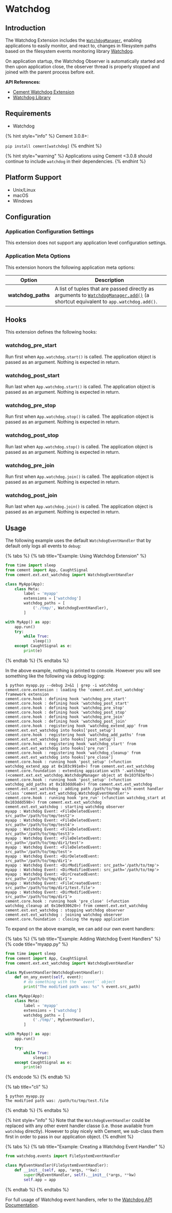 # Watchdog

## Introduction

The Watchdog Extension includes the [`WatchdogManager`](https://cement.readthedocs.io/en/3.0/api/ext/ext\_watchdog/#cement.ext.ext\_watchdog.WatchdogManager), enabling applications to easily monitor, and react to, changes in filesystem paths based on the filesystem events monitoring library [Watchdog](https://pypi.python.org/pypi/watchdog).

On application startup, the Watchdog Observer is automatically started and then upon application close, the observer thread is properly stopped and joined with the parent process before exit.

**API References:**

* [Cement Watchdog Extension](https://cement.readthedocs.io/en/3.0/api/ext/ext\_watchdog/)
* [Watchdog Library](https://pythonhosted.org/watchdog/)

## Requirements

* Watchdog

{% hint style="info" %}
Cement 3.0.8+:

`pip install cement[watchdog]`
{% endhint %}

{% hint style="warning" %}
Applications using Cement <3.0.8 should continue to include `watchdog` in their dependencies.
{% endhint %}

## Platform Support

* Unix/Linux
* macOS
* Windows

## Configuration

### Application Configuration Settings

This extension does not support any application level configuration settings.

### Application Meta Options

This extension honors the following application meta options:

| Option              | **Description**                                                                                                                                                                                                                               |
| ------------------- | --------------------------------------------------------------------------------------------------------------------------------------------------------------------------------------------------------------------------------------------- |
| **watchdog\_paths** | A list of tuples that are passed directly as arguments to [`WatchdogManager.add()`](https://cement.readthedocs.io/en/3.0/api/ext/ext\_watchdog/#cement.ext.ext\_watchdog.WatchdogManager.add) (a shortcut equivalent to `app.watchdog.add()`. |

## Hooks

This extension defines the following hooks:

### watchdog\_pre\_start

Run first when `App.watchdog.start()` is called. The application object is passed as an argument. Nothing is expected in return.

### watchdog\_post\_start

Run last when `App.watchdog.start()` is called. The application object is passed as an argument. Nothing is expected in return.

### watchdog\_pre\_stop

Run first when `App.watchdog.stop()` is called. The application object is passed as an argument. Nothing is expected in return.

### watchdog\_post\_stop

Run last when `App.watchdog.stop()` is called. The application object is passed as an argument. Nothing is expected in return.

### watchdog\_pre\_join

Run first when `App.watchdog.join()` is called. The application object is passed as an argument. Nothing is expected in return.

### watchdog\_post\_join

Run last when `App.watchdog.join()` is called. The application object is passed as an argument. Nothing is expected in return.

## Usage

The following example uses the default `WatchdogEventHandler` that by default only logs all events to `debug`:

{% tabs %}
{% tab title="Example: Using Watchdog Extension" %}
```python
from time import sleep
from cement import App, CaughtSignal
from cement.ext.ext_watchdog import WatchdogEventHandler

class MyApp(App):
    class Meta:
        label = 'myapp'
        extensions = ['watchdog']
        watchdog_paths = [
            ('./tmp/', WatchdogEventHandler),
        ]

with MyApp() as app:
    app.run()
    try:
        while True:
            sleep(1)
    except CaughtSignal as e:
        print(e)
```
{% endtab %}
{% endtabs %}

In the above example, nothing is printed to console. However you will see something like the following via debug logging:

```
$ python myapp.py --debug 2>&1 | grep -i watchdog
cement.core.extension : loading the 'cement.ext.ext_watchdog' framework extension
cement.core.hook : defining hook 'watchdog_pre_start'
cement.core.hook : defining hook 'watchdog_post_start'
cement.core.hook : defining hook 'watchdog_pre_stop'
cement.core.hook : defining hook 'watchdog_post_stop'
cement.core.hook : defining hook 'watchdog_pre_join'
cement.core.hook : defining hook 'watchdog_post_join'
cement.core.hook : registering hook 'watchdog_extend_app' from cement.ext.ext_watchdog into hooks['post_setup']
cement.core.hook : registering hook 'watchdog_add_paths' from cement.ext.ext_watchdog into hooks['post_setup']
cement.core.hook : registering hook 'watchdog_start' from cement.ext.ext_watchdog into hooks['pre_run']
cement.core.hook : registering hook 'watchdog_cleanup' from cement.ext.ext_watchdog into hooks['pre_close']
cement.core.hook : running hook 'post_setup' (<function watchdog_extend_app at 0x103c991e0>) from cement.ext.ext_watchdog
cement.core.foundation : extending appication with '.watchdog' (<cement.ext.ext_watchdog.WatchdogManager object at 0x103f83ef0>)
cement.core.hook : running hook 'post_setup' (<function watchdog_add_paths at 0x103ddd6a8>) from cement.ext.ext_watchdog
cement.ext.ext_watchdog : adding path /path/to/tmp with event handler <class 'cement.ext.ext_watchdog.WatchdogEventHandler'>
cement.core.hook : running hook 'pre_run' (<function watchdog_start at 0x103ddd598>) from cement.ext.ext_watchdog
cement.ext.ext_watchdog : starting watchdog observer
myapp : Watchdog Event: <FileDeletedEvent: src_path='/path/to/tmp/test2'>
myapp : Watchdog Event: <FileDeletedEvent: src_path='/path/to/tmp/test4'>
myapp : Watchdog Event: <FileDeletedEvent: src_path='/path/to/tmp/test3'>
myapp : Watchdog Event: <FileDeletedEvent: src_path='/path/to/tmp/dir1/test'>
myapp : Watchdog Event: <FileDeletedEvent: src_path='/path/to/tmp/test'>
myapp : Watchdog Event: <DirDeletedEvent: src_path='/path/to/tmp/dir1'>
myapp : Watchdog Event: <DirModifiedEvent: src_path='/path/to/tmp'>
myapp : Watchdog Event: <DirModifiedEvent: src_path='/path/to/tmp'>
myapp : Watchdog Event: <DirCreatedEvent: src_path='/path/to/tmp/dir1'>
myapp : Watchdog Event: <FileCreatedEvent: src_path='/path/to/tmp/dir1/test.file'>
myapp : Watchdog Event: <DirModifiedEvent: src_path='/path/to/tmp/dir1'>
cement.core.hook : running hook 'pre_close' (<function watchdog_cleanup at 0x10e930620>) from cement.ext.ext_watchdog
cement.ext.ext_watchdog : stopping watchdog observer
cement.ext.ext_watchdog : joining watchdog observer
cement.core.foundation : closing the myapp application
```

To expand on the above example, we can add our own event handlers:

{% tabs %}
{% tab title="Example: Adding Watchdog Event Handlers" %}
{% code title="myapp.py" %}
```python
from time import sleep
from cement import App, CaughtSignal
from cement.ext.ext_watchdog import WatchdogEventHandler

class MyEventHandler(WatchdogEventHandler):
    def on_any_event(self, event):
        # do something with the ``event`` object
        print("The modified path was: %s" % event.src_path)

class MyApp(App):
    class Meta:
        label = 'myapp'
        extensions = ['watchdog']
        watchdog_paths = [
            ('./tmp/', MyEventHandler),
        ]

with MyApp() as app:
    app.run()

    try:
        while True:
            sleep(1)
    except CaughtSignal as e:
        print(e)
```
{% endcode %}
{% endtab %}

{% tab title="cli" %}
```
$ python myapp.py
The modified path was: /path/to/tmp/test.file
```
{% endtab %}
{% endtabs %}

{% hint style="info" %}
Note that the `WatchdogEventHandler` could be replaced with any other event handler classe (i.e. those available from `watchdog` directly). However to play nicely with Cement, we sub-class them first in order to pass in our application object.
{% endhint %}

{% tabs %}
{% tab title="Example: Creating a Watchdog Event Handler" %}
```python
from watchdog.events import FileSystemEventHandler

class MyEventHandler(FileSystemEventHandler):
    def __init__(self, app, *args, **kw):
        super(MyEventHandler, self).__init__(*args, **kw)
        self.app = app
```
{% endtab %}
{% endtabs %}

For full usage of Watchdog event handlers, refer to the [Watchdog API Documentation](http://pythonhosted.org/watchdog/index.html).
